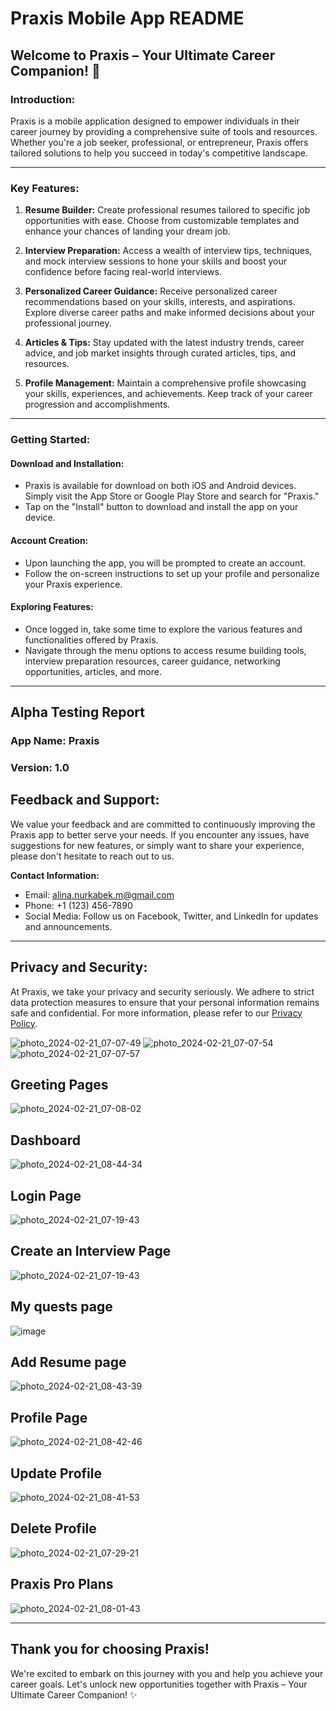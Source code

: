 # Praxis Mobile App README

## Welcome to Praxis – Your Ultimate Career Companion! :rocket:

### Introduction:
Praxis is a mobile application designed to empower individuals in their career journey by providing a comprehensive suite of tools and resources. Whether you're a job seeker, professional, or entrepreneur, Praxis offers tailored solutions to help you succeed in today's competitive landscape.

---

### Key Features:

1. **Resume Builder:** Create professional resumes tailored to specific job opportunities with ease. Choose from customizable templates and enhance your chances of landing your dream job.

2. **Interview Preparation:** Access a wealth of interview tips, techniques, and mock interview sessions to hone your skills and boost your confidence before facing real-world interviews.

3. **Personalized Career Guidance:** Receive personalized career recommendations based on your skills, interests, and aspirations. Explore diverse career paths and make informed decisions about your professional journey.

4. **Articles & Tips:** Stay updated with the latest industry trends, career advice, and job market insights through curated articles, tips, and resources.

5. **Profile Management:** Maintain a comprehensive profile showcasing your skills, experiences, and achievements. Keep track of your career progression and accomplishments.

---

### Getting Started:

#### Download and Installation:

- Praxis is available for download on both iOS and Android devices. Simply visit the App Store or Google Play Store and search for "Praxis."
- Tap on the "Install" button to download and install the app on your device.

#### Account Creation:

- Upon launching the app, you will be prompted to create an account. 
- Follow the on-screen instructions to set up your profile and personalize your Praxis experience.

#### Exploring Features:

- Once logged in, take some time to explore the various features and functionalities offered by Praxis.
- Navigate through the menu options to access resume building tools, interview preparation resources, career guidance, networking opportunities, articles, and more.

---

## Alpha Testing Report

### App Name: Praxis
### Version: 1.0





## Feedback and Support:
We value your feedback and are committed to continuously improving the Praxis app to better serve your needs. If you encounter any issues, have suggestions for new features, or simply want to share your experience, please don't hesitate to reach out to us.

**Contact Information:**
- Email: alina.nurkabek.m@gmail.com
- Phone: +1 (123) 456-7890
- Social Media: Follow us on Facebook, Twitter, and LinkedIn for updates and announcements.

---

## Privacy and Security:
At Praxis, we take your privacy and security seriously. We adhere to strict data protection measures to ensure that your personal information remains safe and confidential. For more information, please refer to our [Privacy Policy](link-to-privacy-policy).


![photo_2024-02-21_07-07-49](https://github.com/alina-nurkabek/praxis_app/assets/119506615/ad9adfce-c138-4a07-959a-d0b9b8e48e06)
![photo_2024-02-21_07-07-54](https://github.com/alina-nurkabek/praxis_app/assets/119506615/4cc8b461-5302-4555-b403-5f1743716932)
![photo_2024-02-21_07-07-57](https://github.com/alina-nurkabek/praxis_app/assets/119506615/417f5ddf-35ef-4dd3-85d9-adec941bf6f4)
## Greeting Pages
![photo_2024-02-21_07-08-02](https://github.com/alina-nurkabek/praxis_app/assets/119506615/67587737-f697-4315-87a6-3ae652753fa9)

## Dashboard
![photo_2024-02-21_08-44-34](https://github.com/alina-nurkabek/praxis_app/assets/119506615/0d6bee4c-7541-483f-b7bb-e34db482a260)


## Login Page
![photo_2024-02-21_07-19-43](https://github.com/alina-nurkabek/praxis_app/assets/119506615/3318c266-2365-454a-8381-ae72ecb3b7ac)
## Create an Interview Page
![photo_2024-02-21_07-19-43](https://github.com/alina-nurkabek/praxis_app/assets/119506615/9e486495-5600-49a6-bcd2-64d1bbfb1c83)
## My quests page
![image](https://github.com/alina-nurkabek/praxis_app/assets/119506615/8e8a4d0e-0ffa-42bd-832e-3f44ff120b64)


## Add Resume page
![photo_2024-02-21_08-43-39](https://github.com/alina-nurkabek/praxis_app/assets/119506615/067ec753-0a5d-4d2d-96a5-0cdc730eb974)


## Profile Page
![photo_2024-02-21_08-42-46](https://github.com/alina-nurkabek/praxis_app/assets/119506615/719cdeb8-8dfa-4e60-920a-78d6c079ee92)


## Update Profile
![photo_2024-02-21_08-41-53](https://github.com/alina-nurkabek/praxis_app/assets/119506615/9bdea50d-627a-40f2-a9f8-46796caf5ecd)


## Delete Profile
![photo_2024-02-21_07-29-21](https://github.com/alina-nurkabek/praxis_app/assets/119506615/d6272b41-825b-40e6-8d50-02c1cb6c7c40)

## Praxis Pro Plans
![photo_2024-02-21_08-01-43](https://github.com/alina-nurkabek/praxis_app/assets/119506615/3b1517bb-1e4d-4181-8f18-700c0d8050f7)


---

## Thank you for choosing Praxis!
We're excited to embark on this journey with you and help you achieve your career goals. Let's unlock new opportunities together with Praxis – Your Ultimate Career Companion! :sparkles:
